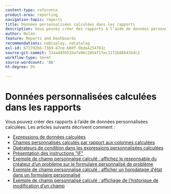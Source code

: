 ```yaml
---
content-type: reference
product-area: reporting
navigation-topic: reports
title: Données personnalisées calculées dans les rapports
description: Vous pouvez créer des rapports à l’aide de données personnalisées calculées.
author: Nolan
feature: Reports and Dashboards
recommendations: noDisplay, noCatalog
exl-id: 673792b6-7369-47ce-b0df-9bda4254781c
source-git-commit: 324ad45b52dafa96c2854f1fec1172b88643bdc2
workflow-type: tm+mt
source-wordcount: '86'
ht-degree: 0%

---
```


# Données personnalisées calculées dans les rapports

Vous pouvez créer des rapports à l’aide de données personnalisées calculées. Les articles suivants décrivent comment :

* [Expressions de données calculées](../../../reports-and-dashboards/reports/calc-cstm-data-reports/calculated-data-expressions.md)
* [Champs personnalisés calculés par rapport aux colonnes calculées](../../../reports-and-dashboards/reports/calc-cstm-data-reports/calculated-custom-fields-calculated-columns.md)
* [Opérateurs de condition dans les expressions personnalisées calculées](../../../reports-and-dashboards/reports/calc-cstm-data-reports/condition-operators-calculated-custom-expressions.md)
* [Présentation des instructions &quot;IF&quot;](../../../reports-and-dashboards/reports/calc-cstm-data-reports/if-statements-overview.md)
* [Exemple de champ personnalisé calculé : affichez le responsable du créateur d’un problème sur le formulaire personnalisé de problème](../../../reports-and-dashboards/reports/calc-cstm-data-reports/custom-field-manager-issue-creator-on-issue-form.md)
* [Exemple de champ personnalisé calculé : afficher un horodatage d’état dans un formulaire personnalisé](../../../reports-and-dashboards/reports/calc-cstm-data-reports/example-status-timestamp-in-calculated-field.md)
* [Exemple de champ personnalisé calculé : affichage de l’historique de modification d’un champ](../../../reports-and-dashboards/reports/calc-cstm-data-reports/calculated-field-example-edit-history-of-another-field.md)
  <!--outdated: * [Basic Report Creation Program for the new Workfront experience](https://one.workfront.com/s/basic-report-creation-program)-->
